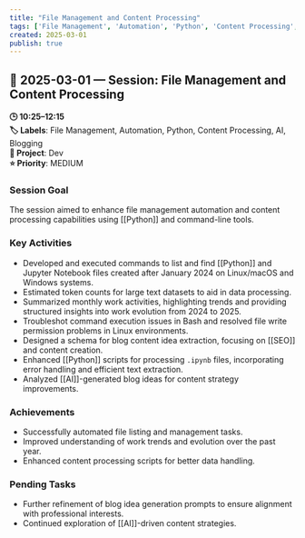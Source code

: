 ```yaml
---
title: "File Management and Content Processing"
tags: ['File Management', 'Automation', 'Python', 'Content Processing', 'AI', 'Blogging']
created: 2025-03-01
publish: true
---
```


## 📅 2025-03-01 — Session: File Management and Content Processing

**🕒 10:25–12:15**  
**🏷️ Labels**: File Management, Automation, Python, Content Processing, AI, Blogging  
**📂 Project**: Dev  
**⭐ Priority**: MEDIUM  


### Session Goal
The session aimed to enhance file management automation and content processing capabilities using [[Python]] and command-line tools.

### Key Activities
- Developed and executed commands to list and find [[Python]] and Jupyter Notebook files created after January 2024 on Linux/macOS and Windows systems.
- Estimated token counts for large text datasets to aid in data processing.
- Summarized monthly work activities, highlighting trends and providing structured insights into work evolution from 2024 to 2025.
- Troubleshot command execution issues in Bash and resolved file write permission problems in Linux environments.
- Designed a schema for blog content idea extraction, focusing on [[SEO]] and content creation.
- Enhanced [[Python]] scripts for processing `.ipynb` files, incorporating error handling and efficient text extraction.
- Analyzed [[AI]]-generated blog ideas for content strategy improvements.

### Achievements
- Successfully automated file listing and management tasks.
- Improved understanding of work trends and evolution over the past year.
- Enhanced content processing scripts for better data handling.

### Pending Tasks
- Further refinement of blog idea generation prompts to ensure alignment with professional interests.
- Continued exploration of [[AI]]-driven content strategies.
